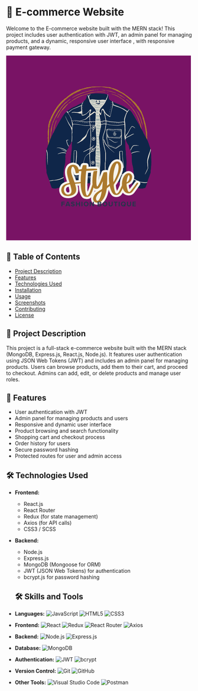 # 🛒 E-commerce Website

Welcome to the E-commerce website built with the MERN stack! This project includes user authentication with JWT, an admin panel for managing products, and a dynamic, responsive user interface , with responsive payment gateway.

![E-commerce Logo](frontend/src/Components/Assets/logo.png)

## 📖 Table of Contents

- [Project Description](#project-description)
- [Features](#features)
- [Technologies Used](#technologies-used)
- [Installation](#installation)
- [Usage](#usage)
- [Screenshots](#screenshots)
- [Contributing](#contributing)
- [License](#license)

## 📝 Project Description

This project is a full-stack e-commerce website built with the MERN stack (MongoDB, Express.js, React.js, Node.js). It features user authentication using JSON Web Tokens (JWT) and includes an admin panel for managing products. Users can browse products, add them to their cart, and proceed to checkout. Admins can add, edit, or delete products and manage user roles.

## 🌟 Features

- User authentication with JWT
- Admin panel for managing products and users
- Responsive and dynamic user interface
- Product browsing and search functionality
- Shopping cart and checkout process
- Order history for users
- Secure password hashing
- Protected routes for user and admin access

## 🛠️ Technologies Used

- **Frontend:**
  - React.js
  - React Router
  - Redux (for state management)
  - Axios (for API calls)
  - CSS3 / SCSS

- **Backend:**
  - Node.js
  - Express.js
  - MongoDB (Mongoose for ORM)
  - JWT (JSON Web Tokens) for authentication
  - bcrypt.js for password hashing

  ## 🛠️ Skills and Tools

- **Languages:**
  ![JavaScript](https://img.shields.io/badge/JavaScript-323330?style=for-the-badge&logo=javascript&logoColor=F7DF1E)
  ![HTML5](https://img.shields.io/badge/HTML5-E34F26?style=for-the-badge&logo=html5&logoColor=white)
  ![CSS3](https://img.shields.io/badge/CSS3-1572B6?style=for-the-badge&logo=css3&logoColor=white)

- **Frontend:**
  ![React](https://img.shields.io/badge/React-20232A?style=for-the-badge&logo=react&logoColor=61DAFB)
  ![Redux](https://img.shields.io/badge/Redux-593D88?style=for-the-badge&logo=redux&logoColor=white)
  ![React Router](https://img.shields.io/badge/React_Router-CA4245?style=for-the-badge&logo=react-router&logoColor=white)
  ![Axios](https://img.shields.io/badge/Axios-5A29E4?style=for-the-badge&logo=axios&logoColor=white)

- **Backend:**
  ![Node.js](https://img.shields.io/badge/Node.js-43853D?style=for-the-badge&logo=node-dot-js&logoColor=white)
  ![Express.js](https://img.shields.io/badge/Express.js-404D59?style=for-the-badge&logo=express&logoColor=white)

- **Database:**
  ![MongoDB](https://img.shields.io/badge/MongoDB-4EA94B?style=for-the-badge&logo=mongodb&logoColor=white)

- **Authentication:**
  ![JWT](https://img.shields.io/badge/JWT-000000?style=for-the-badge&logo=JSON%20web%20tokens&logoColor=white)
  ![bcrypt](https://img.shields.io/badge/bcrypt-073551?style=for-the-badge&logo=shield&logoColor=white)

- **Version Control:**
  ![Git](https://img.shields.io/badge/Git-F05032?style=for-the-badge&logo=git&logoColor=white)
  ![GitHub](https://img.shields.io/badge/GitHub-181717?style=for-the-badge&logo=github&logoColor=white)

- **Other Tools:**
  ![Visual Studio Code](https://img.shields.io/badge/VS%20Code-0078d4?style=for-the-badge&logo=visual-studio-code&logoColor=white)
  ![Postman](https://img.shields.io/badge/Postman-FF6C37?style=for-the-badge&logo=postman&logoColor=white)

 
